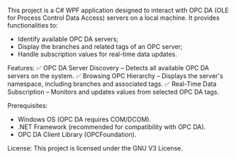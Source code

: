 This project is a C# WPF application designed to interact with OPC DA (OLE for Process Control Data Access) servers on a local machine. It provides functionalities to:
* Identify available OPC DA servers;
* Display the branches and related tags of an OPC server;
* Handle subscription values for real-time data updates.

Features:
✅ OPC DA Server Discovery – Detects all available OPC DA servers on the system.
✅ Browsing OPC Hierarchy – Displays the server's namespace, including branches and associated tags.
✅ Real-Time Data Subscription – Monitors and updates values from selected OPC DA tags.

Prerequisites:
- Windows OS (OPC DA requires COM/DCOM).
- .NET Framework (recommended for compatibility with OPC DA).
- OPC DA Client Library (OPCFoundation).

License:
This project is licensed under the GNU V3 License.
